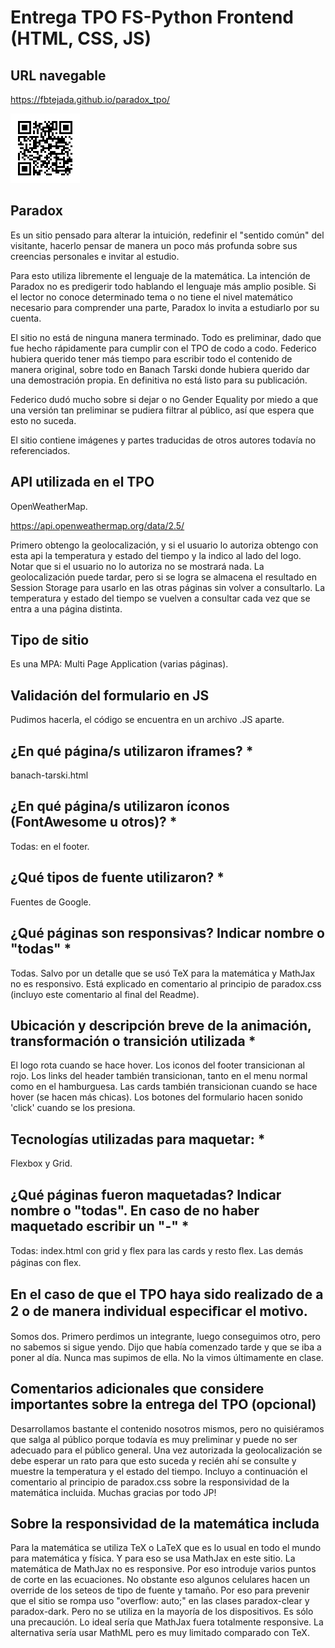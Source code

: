 # Entrega TPO FS-Python Frontend (HTML, CSS, JS)

## URL navegable

https://fbtejada.github.io/paradox_tpo/

![QR](images/paradox_tpo_QR.png)

## Paradox

Es un sitio pensado para alterar la intuición, redefinir el "sentido común" del visitante, hacerlo pensar de manera un poco más profunda sobre sus creencias personales e invitar al estudio.

Para esto utiliza libremente el lenguaje de la matemática. La intención de Paradox no es predigerir todo hablando el lenguaje más amplio posible. Si el lector no conoce determinado tema o no tiene el nivel matemático necesario para comprender una parte, Paradox lo invita a estudiarlo por su cuenta.

El sitio no está de ninguna manera terminado. Todo es preliminar, dado que fue hecho rápidamente para cumplir con el TPO de codo a codo. Federico hubiera querido tener más tiempo para escribir todo el contenido de manera original, sobre todo en Banach Tarski donde hubiera querido dar una demostración propia. En definitiva no está listo para su publicación.

Federico dudó mucho sobre si dejar o no Gender Equality por miedo a que una versión tan preliminar se pudiera filtrar al público, así que espera que esto no suceda.

El sitio contiene imágenes y partes traducidas de otros autores todavía no referenciados.

## API utilizada en el TPO

OpenWeatherMap.

https://api.openweathermap.org/data/2.5/

Primero obtengo la geolocalización, y si el usuario lo autoriza obtengo con esta api la temperatura y estado del tiempo y la indico al lado del logo.
Notar que si el usuario no lo autoriza no se mostrará nada.
La geolocalización puede tardar, pero si se logra se almacena el resultado en Session Storage para usarlo en las otras páginas sin volver a consultarlo.
La temperatura y estado del tiempo se vuelven a consultar cada vez que se entra a una página distinta.

## Tipo de sitio

Es una MPA: Multi Page Application (varias páginas).

## Validación del formulario en JS

Pudimos hacerla, el código se encuentra en un archivo .JS aparte.

## ¿En qué página/s utilizaron iframes? *

banach-tarski.html

## ¿En qué página/s utilizaron íconos (FontAwesome u otros)? *

Todas: en el footer.

## ¿Qué tipos de fuente utilizaron? *

Fuentes de Google.

## ¿Qué páginas son responsivas? Indicar nombre o "todas" *

Todas. Salvo por un detalle que se usó TeX para la matemática y MathJax no es responsivo. Está explicado en comentario al principio de paradox.css (incluyo este comentario al final del Readme).

## Ubicación y descripción breve de la animación, transformación o transición utilizada *

El logo rota cuando se hace hover. Los iconos del footer transicionan al rojo. Los links del header también transicionan, tanto en el menu normal como en el hamburguesa.
Las cards también transicionan cuando se hace hover (se hacen más chicas).
Los botones del formulario hacen sonido 'click' cuando se los presiona.

## Tecnologías utilizadas para maquetar: *

Flexbox y Grid.

## ¿Qué páginas fueron maquetadas? Indicar nombre o "todas". En caso de no haber maquetado escribir un "-" *

Todas: index.html con grid y flex para las cards y resto ﬂex. Las demás páginas con ﬂex.

## En el caso de que el TPO haya sido realizado de a 2 o de manera individual especiﬁcar el motivo.

Somos dos. Primero perdimos un integrante, luego conseguimos otro, pero no sabemos si sigue yendo. 
Dijo que había comenzado tarde y que se iba a poner al día. Nunca mas supimos de ella.
No la vimos últimamente en clase.

## Comentarios adicionales que considere importantes sobre la entrega del TPO (opcional)

Desarrollamos bastante el contenido nosotros mismos, pero no quisiéramos que salga al público porque todavía es muy preliminar y puede no ser adecuado para el público general.
Una vez autorizada la geolocalización se debe esperar un rato para que esto suceda y recién ahí se consulte y muestre la temperatura y el estado del tiempo. 
Incluyo a continuación el comentario al principio de paradox.css sobre la responsividad de la matemática incluida.
Muchas gracias por todo JP!

## Sobre la responsividad de la matemática includa

Para la matemática se utiliza TeX o LaTeX que es lo usual en todo el mundo para matemática y física. 
Y para eso se usa MathJax en este sitio.
La matemática de MathJax no es responsive.
Por eso introduje varios puntos de corte en las ecuaciones. 
No obstante eso algunos celulares hacen un override de los seteos de tipo de fuente y tamaño.
Por eso para prevenir que el sitio se rompa uso "overflow: auto;" en las clases paradox-clear y paradox-dark.
Pero no se utiliza en la mayoría de los dispositivos.
Es sólo una precaución.
Lo ideal sería que MathJax fuera totalmente responsive.
La alternativa sería usar MathML pero es muy limitado comparado con TeX.

